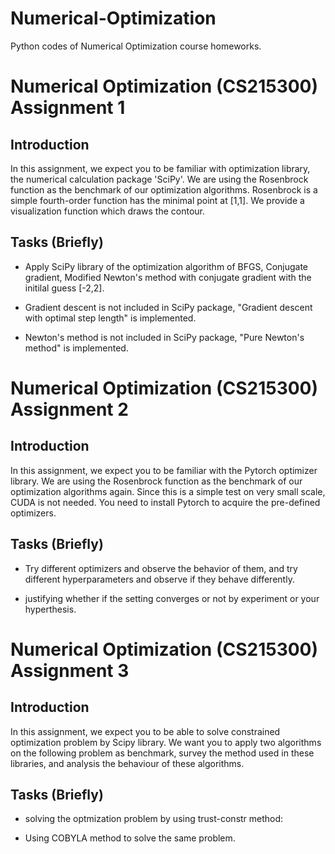 # Numerical-Optimization
Python codes of Numerical Optimization course homeworks.

# Numerical Optimization (CS215300) Assignment 1
## Introduction
In this assignment, we expect you to be familiar with optimization library, the numerical calculation package 'SciPy'. We are using the Rosenbrock function as the benchmark of our optimization algorithms. Rosenbrock is a simple fourth-order function has the minimal point at [1,1]. We provide a visualization function which draws the contour.

## Tasks (Briefly)

- Apply SciPy library of the optimization algorithm of BFGS, Conjugate gradient, Modified Newton's method with conjugate gradient with the initilal guess [-2,2].

- Gradient descent is not included in SciPy package, "Gradient descent with optimal step length" is implemented.

- Newton's method is not included in SciPy package, "Pure Newton's method" is implemented.


# Numerical Optimization (CS215300) Assignment 2
## Introduction
In this assignment, we expect you to be familiar with the Pytorch optimizer library. We are using the Rosenbrock function as the benchmark of our optimization algorithms again. Since this is a simple test on very small scale, CUDA is not needed. You need to install Pytorch to acquire the pre-defined optimizers.  


## Tasks (Briefly)

- Try different optimizers and observe the behavior of them, and try different hyperparameters and observe if they behave differently.

- justifying whether if the setting converges or not by experiment or your hyperthesis.


# Numerical Optimization (CS215300) Assignment 3
## Introduction
In this assignment, we expect you to be able to solve constrained optimization problem by Scipy library. We want you to apply two algorithms on the following problem as benchmark, survey the method used in these libraries, and analysis the behaviour of these algorithms.


## Tasks (Briefly)
- solving the optmization problem by using trust-constr method:

- Using COBYLA method to solve the same problem.


